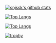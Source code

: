 [![snjssk's github stats](https://github-readme-stats.vercel.app/api?username=nonakayasuo&count_private=true)](https://github.com/anuraghazra/github-readme-stats)

[![Top Langs](https://github-readme-stats.vercel.app/api/top-langs/?username=nonakayasuo)](https://github.com/anuraghazra/github-readme-stats)

[![Top Langs](https://github-readme-stats.vercel.app/api/top-langs/?username=nonakayasuo&layout=compact&langs_count=8&hide=html,css)](https://github.com/anuraghazra/github-readme-stats)

[![trophy](https://github-profile-trophy.vercel.app/?username=nonakayasuo)](https://github.com/ryo-ma/github-profile-trophy)
